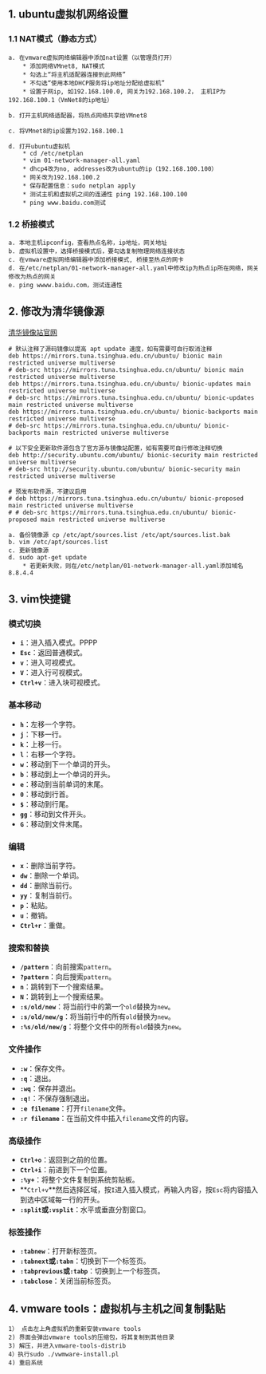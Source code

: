 ## 1. ubuntu虚拟机网络设置
### 1.1 NAT模式（静态方式）
    a. 在vmware虚拟网络编辑器中添加nat设置（以管理员打开）
        * 添加网络VMnet8, NAT模式
        * 勾选上“将主机适配器连接到此网络”
        * 不勾选“使用本地DHCP服务将ip地址分配给虚拟机”
        * 设置子网ip, 如192.168.100.0, 网关为192.168.100.2， 主机IP为192.168.100.1（VmNet8的ip地址）

    b. 打开主机网络适配器，将热点网络共享给VMnet8

    c. 将VMnet8的ip设置为192.168.100.1

    d. 打开ubuntu虚拟机
        * cd /etc/netplan
        * vim 01-network-manager-all.yaml
        * dhcp4改为no, addresses改为ubuntu的ip（192.168.100.100）
        * 网关改为192.168.100.2
        * 保存配置信息：sudo netplan apply
        * 测试主机和虚拟机之间的连通性 ping 192.168.100.100
        * ping www.baidu.com测试 
### 1.2 桥接模式
    a. 本地主机ipconfig，查看热点名称，ip地址，网关地址
    b. 虚拟机设置中，选择桥接模式后，要勾选复制物理网络连接状态
    c. 在vmware虚拟网络编辑器中添加桥接模式, 桥接至热点的网卡
    d. 在/etc/netplan/01-network-manager-all.yaml中修改ip为热点ip所在网络，网关修改为热点的网关
    e. ping wwww.baidu.com，测试连通性

## 2. 修改为清华镜像源  
[清华镜像站官网](https://mirror.tuna.tsinghua.edu.cn/help/ubuntu/) 
```shell
# 默认注释了源码镜像以提高 apt update 速度，如有需要可自行取消注释
deb https://mirrors.tuna.tsinghua.edu.cn/ubuntu/ bionic main restricted universe multiverse
# deb-src https://mirrors.tuna.tsinghua.edu.cn/ubuntu/ bionic main restricted universe multiverse
deb https://mirrors.tuna.tsinghua.edu.cn/ubuntu/ bionic-updates main restricted universe multiverse
# deb-src https://mirrors.tuna.tsinghua.edu.cn/ubuntu/ bionic-updates main restricted universe multiverse
deb https://mirrors.tuna.tsinghua.edu.cn/ubuntu/ bionic-backports main restricted universe multiverse
# deb-src https://mirrors.tuna.tsinghua.edu.cn/ubuntu/ bionic-backports main restricted universe multiverse

# 以下安全更新软件源包含了官方源与镜像站配置，如有需要可自行修改注释切换
deb http://security.ubuntu.com/ubuntu/ bionic-security main restricted universe multiverse
# deb-src http://security.ubuntu.com/ubuntu/ bionic-security main restricted universe multiverse

# 预发布软件源，不建议启用
# deb https://mirrors.tuna.tsinghua.edu.cn/ubuntu/ bionic-proposed main restricted universe multiverse
# # deb-src https://mirrors.tuna.tsinghua.edu.cn/ubuntu/ bionic-proposed main restricted universe multiverse
```
    a. 备份镜像源 cp /etc/apt/sources.list /etc/apt/sources.list.bak  
    b. vim /etc/apt/sources.list  
    c. 更新镜像源   
    d. sudo apt-get update 
        * 若更新失败，则在/etc/netplan/01-network-manager-all.yaml添加域名8.8.4.4 
  
## 3. vim快捷键 
### 模式切换
- **`i`**：进入插入模式。PPPP
- **`Esc`**：返回普通模式。
- **`v`**：进入可视模式。
- **`V`**：进入行可视模式。
- **`Ctrl+v`**：进入块可视模式。

### 基本移动
- **`h`**：左移一个字符。
- **`j`**：下移一行。
- **`k`**：上移一行。
- **`l`**：右移一个字符。
- **`w`**：移动到下一个单词的开头。
- **`b`**：移动到上一个单词的开头。
- **`e`**：移动到当前单词的末尾。
- **`0`**：移动到行首。
- **`$`**：移动到行尾。
- **`gg`**：移动到文件开头。
- **`G`**：移动到文件末尾。

### 编辑
- **`x`**：删除当前字符。
- **`dw`**：删除一个单词。
- **`dd`**：删除当前行。
- **`yy`**：复制当前行。
- **`p`**：粘贴。
- **`u`**：撤销。
- **`Ctrl+r`**：重做。

### 搜索和替换
- **`/pattern`**：向前搜索`pattern`。
- **`?pattern`**：向后搜索`pattern`。
- **`n`**：跳转到下一个搜索结果。
- **`N`**：跳转到上一个搜索结果。
- **`:s/old/new`**：将当前行中的第一个`old`替换为`new`。
- **`:s/old/new/g`**：将当前行中的所有`old`替换为`new`。
- **`:%s/old/new/g`**：将整个文件中的所有`old`替换为`new`。

### 文件操作
- **`:w`**：保存文件。
- **`:q`**：退出。
- **`:wq`**：保存并退出。
- **`:q!`**：不保存强制退出。
- **`:e filename`**：打开`filename`文件。
- **`:r filename`**：在当前文件中插入`filename`文件的内容。

### 高级操作
- **`Ctrl+o`**：返回到之前的位置。
- **`Ctrl+i`**：前进到下一个位置。
- **`:%y+`**：将整个文件复制到系统剪贴板。
- **`Ctrl+v`**然后选择区域，按`I`进入插入模式，再输入内容，按`Esc`将内容插入到选中区域每一行的开头。
- **`:split`**或**`:vsplit`**：水平或垂直分割窗口。

### 标签操作
- **`:tabnew`**：打开新标签页。
- **`:tabnext`**或**`:tabn`**：切换到下一个标签页。
- **`:tabprevious`**或**`:tabp`**：切换到上一个标签页。
- **`:tabclose`**：关闭当前标签页。

## 4. vmware tools：虚拟机与主机之间复制黏贴
    1） 点击左上角虚拟机的重新安装vmware tools
    2) 界面会弹出vmware tools的压缩包，将其复制到其他目录
    3) 解压，并进入vmware-tools-distrib
    4）执行sudo ./vwmware-install.pl
    4) 重启系统